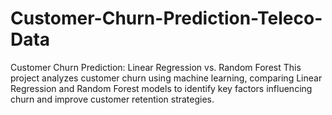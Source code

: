# Customer-Churn-Prediction-Teleco-Data
Customer Churn Prediction: Linear Regression vs. Random Forest This project analyzes customer churn using machine learning, comparing Linear Regression and Random Forest models to identify key factors influencing churn and improve customer retention strategies.
